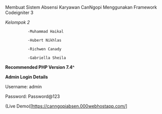 Membuat Sistem Absensi Karyawan CanNgopi Menggunakan Framework Codeigniter 3

*Kelompok 2*

              -Muhammad Haikal

              -Hubert Nikhlas

              -Richwen Canady

              -Gabriella Sheila


**Recommended PHP Version 7.4^**



**Admin Login Details**



Username: admin


Password: Password@123

(Live Demo([https://canngopiabsen.000webhostapp.com/]

